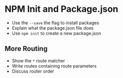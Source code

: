 # NPM Init and Package.json

- Use the `--save` the flag to install packages
- Explain what the package.json file does
- Use `npm init` to create a new package.json

## More Routing

- Show the `*` route matcher
- Write routes containing route parameters
- Discuss router order
